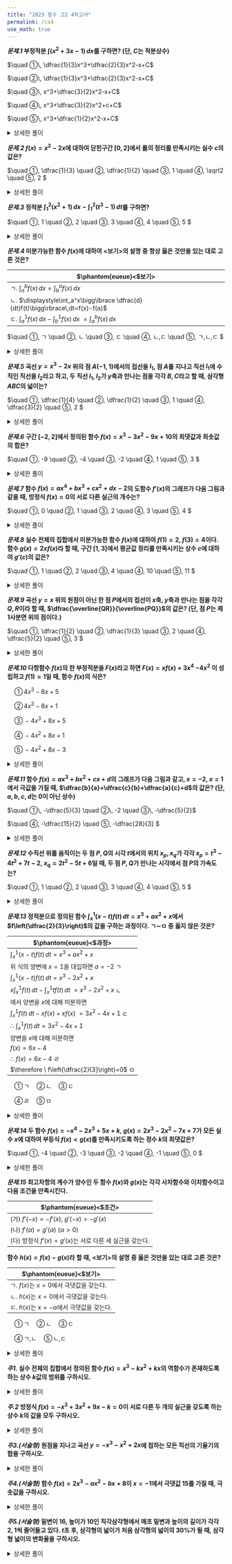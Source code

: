 ```yaml
---
title: "2023 청수 고2 4차고사"
permalink: /cs4
use_math: true
---
```


***문제.1*
부정적분 $\displaystyle\int(x^2+3 x-1)\,dx$를 구하면? (단, $C$는 적분상수)**

$\quad ①\, \dfrac{1}{3}x^3+\dfrac{2}{3}x^2-x+C$

$\quad ②\, \dfrac{1}{3}x^3+\dfrac{2}{3}x^2-x+C$

$\quad ③\, x^3+\dfrac{3}{2}x^2-x+C$

$\quad ④\, x^3+\dfrac{3}{2}x^2+c+C$

$\quad ⑤\, x^3+\dfrac{1}{2}x^2-x+C$
<details> 
  <summary>상세한 풀이</summary> 
   <p><img src="/assets/Pasted image 20231217214121.png"/></p>
 </details>

***문제.2*
$f(x)=x^2-2x$에 대하여 닫힌구간 $[0, 2]$에서 롤의 정리를 만족시키는 실수 $c$의 값은?**

$\quad ①\, \dfrac{1}{3}
\quad ②\, \dfrac{1}{2}
\quad ③\, 1
\quad ④\, \sqrt2
\quad ⑤\, 2
$ 
<details> 
  <summary>상세한 풀이</summary> 
   <p><img src="/assets/Pasted image 20231217214138.png"/></p>
 </details>


***문제.3*
정적분 $\displaystyle\int_1^2(x^2+1)\, dx-\displaystyle\int_1^2(t^3-1)\,dt$를 구하면?**

$\quad ①\, 1
\quad ②\, 2
\quad ③\, 3
\quad ④\, 4
\quad ⑤\, 5
$ 
<details> 
  <summary>상세한 풀이</summary> 
   <p><img src="/assets/Pasted image 20231217214148.png"/></p>
 </details>

***문제.4*
미분가능한 함수 $f(x)$에 대하여 $<$보기$>$의 설명 중 항상 옳은 것만을 있는 대로 고른 것은?**

|$\phantom{eueue}<$보기$>$|
|---|
|ㄱ. $\displaystyle\int_a^bf(x)\, dx=\displaystyle\int_b^af(x)\,dx$|
|ㄴ. $\displaystyle\int_a^x\bigg\lbrace \dfrac{d}{dt}f(t)\bigg\rbrace\,dt=f(x)-f(a)$|
|ㄷ. $\displaystyle\int_a^1 f(x)\, dx-\displaystyle\int_b^1 f(x)\, dx$ $=\displaystyle\int_a^bf(x)\,dx$|

$\quad ①\, ㄱ
\quad ②\, ㄴ
\quad ③\, ㄷ
\quad ④\, ㄴ,ㄷ
\quad ⑤\, ㄱ,ㄴ,ㄷ
$ 
<details> 
  <summary>상세한 풀이</summary> 
   <p><img src="/assets/Pasted image 20231217214159.png"/></p>
 </details>

***문제.5*
곡선 $y=x^3-2x$ 위의 점 $A(-1, 1)$에서의 접선을 $l_1$, 점 $A$를 지나고 직선 $l_1$에 수직인 직선을 $l_2$라고 하고, 두 직선 $l_1, l_2$가 $y$축과 만나는 점을 각각 $B, C$라고 할 때, 삼각형 $ABC$의 넓이는?**

$\quad ①\, \dfrac{1}{4}
\quad ②\, \dfrac{1}{2}
\quad ③\, 1
\quad ④\, \dfrac{3}{2}
\quad ⑤\, 2
$ 
<details> 
  <summary>상세한 풀이</summary> 
   <p><img src="/assets/Pasted image 20231217214210.png"/></p>
 </details>

***문제.6*
구간 $[-2, 2]$에서 정의된 함수 $f(x)=x^3-3x^2-9x+10$의 최댓값과 최솟값의 합은?**

$\quad ①\, -9
\quad ②\, -4
\quad ③\, -2
\quad ④\, 1
\quad ⑤\, 3
$ 
<details> 
  <summary>상세한 풀이</summary> 
   <p><img src="/assets/Pasted image 20231217214228.png"/></p>
 </details>

***문제.7*
함수 $f(x)=ax^4+bx^3+cx^2+dx-2$의 도함수 $f'(x)$의 그래프가 다음 그림과 같을 때, 방정식 $f(x)=0$의 서로 다른 실근의 개수는?**

$\quad ①\, 0
\quad ②\, 1
\quad ③\, 2
\quad ④\, 3
\quad ⑤\, 4
$ 
<details> 
  <summary>상세한 풀이</summary> 
   <p><img src="/assets/Pasted image 20231217214236.png"/></p>
 </details>

***문제.8*
실수 전체의 집합에서 미분가능한 함수 $f(x)$에 대하여 $f(1)=2$, $f(3)=4$이다. 함수 $g(x)=2xf(x)$라 할 때, 구간 $[1, 3]$에서 평균값 정리를 만족시키는 상수 $c$에 대하여 $g'(c)$의 값은?**

$\quad ①\, 1
\quad ②\, 2
\quad ③\, 4
\quad ④\, 10
\quad ⑤\, 11
$ 
<details> 
  <summary>상세한 풀이</summary> 
   <p><img src="/assets/Pasted image 20231217214246.png"/></p>
 </details>


***문제.9*
곡선 $y=x$ 위의 원점이 아닌 한 점 $P$에서의 접선이 $x$축, $y$축과 만나는 점을 각각 $Q, R$이라 할 때, $\dfrac{\overline{QR}}{\overline{PQ}}$의 값은? (단, 점 $P$는 제 1사분면 위의 점이다.)**

$\quad ①\, \dfrac{1}{2}
\quad ②\, \dfrac{1}{3}
\quad ③\, 2
\quad ④\, \dfrac{5}{2}
\quad ⑤\, 3
$ 
<details> 
  <summary>상세한 풀이</summary> 
   <p><img src="/assets/Pasted image 20231217214301.png"/></p>
 </details>

***문제.10*
다항함수 $f(x)$의 한 부정적분을 $F(x)$라고 하면 $F(x)=xf(x)+3x^4$ $-4x^2$ 이 성립하고 $f(1)=1$일 때, 함수 $f(x)$의 식은?**

$\quad ①\, 4x^3-8x+5$

$\quad ②\, 4x^3-8x+1$

$\quad ③\, -4x^3+8x+5$

$\quad ④\, -4x^2+8x+1$

$\quad ⑤\, -4x^2+8x-3$
 
<details> 
  <summary>상세한 풀이</summary> 
   <p><img src="/assets/Pasted image 20231217214310.png"/></p>
 </details>

***문제.11*
함수 $f(x)=ax^3+bx^2+cx+d$의 그래프가 다음 그림과 같고, $x=-2$, $x=1$에서 극값을 가질 때, $\dfrac{b}{a}+\dfrac{c}{b}+\dfrac{a}{c}+d$의 값은? (단, $a, b, c, d$는 $0$이 아닌 상수)**

$\quad ①\, -\dfrac{5}{3}
\quad ②\, -2
\quad ③\, -\dfrac{5}{2}$

$\quad ④\, -\dfrac{15}{2}
\quad ⑤\, -\dfrac{28}{3}
$ 
<details> 
  <summary>상세한 풀이</summary> 
   <p><img src="/assets/Pasted image 20231217214320.png"/></p>
 </details>

***문제.12*
수직선 위를 움직이는 두 점 $P, Q$의 시각 $t$에서의 위치 $x_p, x_q$가 각각 $x_p=t^3-4t^2+7t-2$, $x_q=2t^2-5t+6$일 때, 두 점 $P, Q$가 만나는 시각에서 점 $P$의 가속도는?**

$\quad ①\, 1
\quad ②\, 2
\quad ③\, 3
\quad ④\, 4
\quad ⑤\, 5
$ 
<details> 
  <summary>상세한 풀이</summary> 
   <p><img src="/assets/Pasted image 20231217214327.png"/></p>
 </details>

***문제.13*
정적분으로 정의된 함수 $\displaystyle\int_x^1(x-t)f(t)\,dt=x^3+ax^2+x$에서 $f\left(\dfrac{2}{3}\right)$의 값을 구하는 과정이다. ㄱ$\sim$ㅁ 중 옳지 않은 것은?**

|$\phantom{eueue}<$과정$>$|
|---|
|$\displaystyle\int_x^1(x-t)f(t)\,dt=x^3+ax^2+x$|
|위 식의 양변에 $x=1$을 대입하면 $a=-2$ ㄱ|
|$\displaystyle\int_x^1(x-t)f(t)\,dt=x^3-2x^2+x$|
|$x\displaystyle\int_x^1 f(t)\, dt-\displaystyle\int_x^1 tf(t)\,dt$ $=x^3-2x^2+x$ ㄴ|
|에서 양변을 $x$에 대해 미분하면|
|$\displaystyle\int_x^1 f(t)\,dt-xf(x)+xf(x)$ $=3x^2-4x+1$ ㄷ|
|$\therefore \ \displaystyle\int_x^1 f(t)\,dt=3x^2-4x+1$ |
|양변을 $x$에 대해 미분하면|
|$f(x)=6x-4$ |
|$\therefore \ f(x)=6x-4$  ㄹ|
|$\therefore \ f\left(\dfrac{2}{3}\right)=0$ ㅁ|

$\quad ①\,$ㄱ$\quad ②\,$ㄴ$\quad ③\,$ㄷ

$\quad ④\,$ㄹ$\quad ⑤\,$ㅁ
<details> 
  <summary>상세한 풀이</summary> 
   <p><img src="/assets/Pasted image 20231217214337.png"/></p>
 </details>

***문제.14*
두 함수 $f(x)=-x^4-2x^3+5x+k$, $g(x)=2x^3-2x^2-7x+7$가 모든 실수 $x$에 대하여 부등식 $f(x)<g(x)$를 만족시키도록 하는 정수 $k$의 최댓값은?**

$\quad ①\, -4
\quad ②\, -3
\quad ③\, -2
\quad ④\, -1
\quad ⑤\, 0
$ 
<details> 
  <summary>상세한 풀이</summary> 
   <p><img src="/assets/Pasted image 20231217214348.png"/></p>
 </details>

***문제.15*
최고차항의 계수가 양수인 두 함수 $f(x)$와 $g(x)$는 각각 사차함수와 이차함수이고 다음 조건을 만족시킨다.**

|$\phantom{eueue}<$조건$>$|
|---|
|(가) $f'(-x)=-f'(x)$, $g'(-x)=-g'(x)$|
|(나) $f'(\alpha)=g'(\alpha)\ (\alpha>0)$|
|(다) 방정식 $f'(x)=g'(x)$는 서로 다른 세 실근을 갖는다.|

**함수 $h(x)=f(x)-g(x)$라 할 때, $<$보기$>$의 설명 중 옳은 것만을 있는 대로 고른 것은?**

|$\phantom{eueue}<$보기$>$|
|---|
|ㄱ. $f(x)$는 $x=0$에서 극댓값을 갖는다.|
|ㄴ. $h(x)$는 $x=0$에서 극댓값을 갖는다.|
|ㄷ. $h(x)$는 $x=-\alpha$에서 극댓값을 갖는다.|

$\quad ①\,$ㄱ$\quad ②\,$ㄴ$\quad ③\,$ㄷ

$\quad ④\,$ㄱ,ㄴ$\quad ⑤\,$ㄴ,ㄷ 
<details> 
  <summary>상세한 풀이</summary> 
   <p><img src="/assets/Pasted image 20231217214358.png"/></p>
 </details>

***주1.*
실수 전체의 집합에서 정의된 함수 $f(x)=x^3-kx^2+kx$의 역함수가 존재하도록 하는 상수 $k$값의 범위를 구하시오.**

<details> 
  <summary>상세한 풀이</summary> 
   <p><img src="/assets/Pasted image 20231217214407.png"/></p>
 </details>

***주.2*
방정식 $f(x)=-x^3+3x^2+9x-k=0$이 서로 다른 두 개의 실근을 갖도록 하는 상수 $k$의 값을 모두 구하시오.**

<details> 
  <summary>상세한 풀이</summary> 
   <p><img src="/assets/Pasted image 20231217214415.png"/></p>
 </details>

***주3.(서술형)*
원점을 지나고 곡선 $y=-x^3-x^2+2x$에 접하는 모든 직선의 기울기의 합을 구하시오.**

<details> 
  <summary>상세한 풀이</summary> 
   <p><img src="/assets/Pasted image 20231217214423.png"/></p>
 </details>

***주4.(서술형)*
함수 $f(x)=2x^3-ax^2-bx+8$이 $x=-1$에서 극댓값 $15$를 가질 때, 극솟값을 구하시오.**

<details> 
  <summary>상세한 풀이</summary> 
   <p><img src="/assets/Pasted image 20231217214437.png"/></p>
 </details>

***주5.(서술형)*
밑변이 $16$, 높이가 $10$인 직각삼각형에서 매초 밑변과 높이의 길이가 각각 $2, 1$씩 줄어들고 있다. $t$초 후, 삼각형의 넓이가 처음 삼각형의 넓이의 30%가 될 때, 삼각형 넓이의 변화율을 구하시오.**

<details> 
  <summary>상세한 풀이</summary> 
   <p><img src="/assets/"/></p>
 </details>